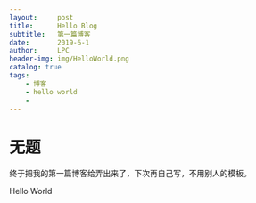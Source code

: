 ```yaml
---
layout:     post
title:      Hello Blog
subtitle:   第一篇博客
date:       2019-6-1
author:     LPC
header-img: img/HelloWorld.png
catalog: true
tags:
    - 博客
    - hello world
    - 
---
```



# 无题
终于把我的第一篇博客给弄出来了，下次再自己写，不用别人的模板。


Hello World


